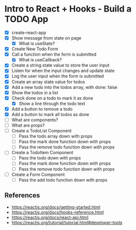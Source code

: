 # Intro to React + Hooks - Build a TODO App

* [x] create-react-app
* [x] Show message from state on page
  * [x] What is useState?
* [x] Create New Todo Form
* [x] Call a function when the form is submitted
  * [x] What is useCallback?
* [x] Create a string state value to store the user input
* [x] Listen for when the input changes and update state
* [x] Log the user input when the form is submitted
* [x] Create an array state value for todos
* [x] Add a new todo into the todos array, with done: false
* [x] Show the todos in a list
* [x] Check done on a todo to mark it as done
  * [x] Show a line through the todo text
* [x] Add a button to remove a todo
* [x] Add a button to mark all todos as done
* [ ] What are components?
* [ ] What are props?
* [ ] Create a TodoList Component
  * [ ] Pass the todo array down with props
  * [ ] Pass the mark done function down with props
  * [ ] Pass the remove todo function down with props
* [ ] Create a TodoItem Component
  * [ ] Pass the todo down with props
  * [ ] Pass the mark done function down with props
  * [ ] Pass the remove todo function down with props
* [ ] Create a Form Component
  * [ ] Pass the add todo function down with props

## References

* https://reactjs.org/docs/getting-started.html
* https://reactjs.org/docs/hooks-reference.html
* https://reactjs.org/docs/react-api.html
* https://reactjs.org/tutorial/tutorial.html#developer-tools